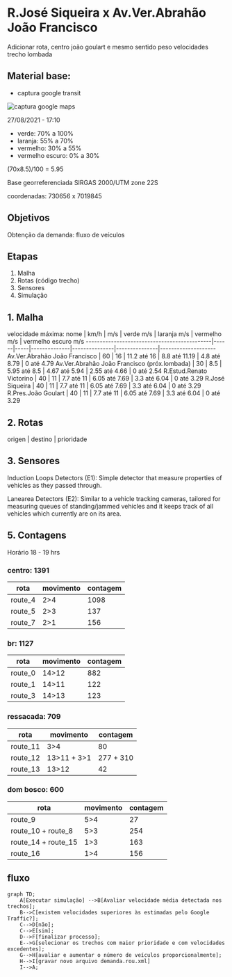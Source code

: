 # R.José Siqueira x Av.Ver.Abrahão João Francisco

Adicionar rota, centro joão goulart e mesmo sentido peso velocidades trecho lombada

## Material base:

- captura google transit

![captura google maps](imgs/2021-08-27-183944_dimensoes.jpg)

27/08/2021 - 17:10

- verde: 70% a 100%
- laranja: 55% a 70%
- vermelho: 30% a 55%
- vermelho escuro: 0% a 30%

(70x8.5)/100 = 5.95

Base georreferenciada SIRGAS 2000/UTM zone 22S

coordenadas: 730656 x 7019845

## Objetivos

Obtenção da demanda: fluxo de veículos

## Etapas

1. Malha
2. Rotas (código trecho)
3. Sensores
4. Simulação

## 1. Malha

velocidade máxima:
nome                                         | km/h | m/s | verde m/s    | laranja m/s   | vermelho m/s  | vermelho escuro m/s
---------------------------------------------|------|-----|--------------|---------------|---------------|--------------------
Av.Ver.Abrahão João Francisco                | 60   | 16  | 11.2 até 16  | 8.8 até 11.19 | 4.8 até 8.79  | 0 até 4.79
Av.Ver.Abrahão João Francisco (próx.lombada) | 30   | 8.5 | 5.95 até 8.5 | 4.67 até 5.94 | 2.55 até 4.66 | 0 até 2.54
R.Estud.Renato Victorino                     | 40   | 11  | 7.7 até 11   | 6.05 até 7.69 | 3.3 até 6.04  | 0 até 3.29
R.José Siqueira                              | 40   | 11  | 7.7 até 11   | 6.05 até 7.69 | 3.3 até 6.04  | 0 até 3.29
R.Pres.João Goulart                          | 40   | 11  | 7.7 até 11   | 6.05 até 7.69 | 3.3 até 6.04  | 0 até 3.29

## 2. Rotas

origen | destino | prioridade

## 3. Sensores

Induction Loops Detectors (E1): Simple detector that measure properties of vehicles as they passed through.

Lanearea Detectors (E2): Similar to a vehicle tracking cameras, tailored for measuring queues of standing/jammed vehicles and it keeps track of all vehicles which currently are on its area.

## 5. Contagens

Horário 18 - 19 hrs

### centro: 1391

rota    | movimento | contagem
--------|-----------|---------
route_4 | 2>4       | 1098
route_5 | 2>3       | 137
route_7 | 2>1       | 156

### br: 1127

rota    | movimento | contagem
--------|-----------|---------
route_0 | 14>12     | 882
route_1 | 14>11     | 122
route_3 | 14>13     | 123

### ressacada: 709

rota     | movimento   | contagem
---------|-------------|----------
route_11 | 3>4         | 80
route_12 | 13>11 + 3>1 | 277 + 310
route_13 | 13>12       | 42

### dom bosco: 600

rota                | movimento | contagem
--------------------|-----------|---------
route_9             | 5>4       | 27
route_10 + route_8  | 5>3       | 254
route_14 + route_15 | 1>3       | 163
route_16            | 1>4       | 156

## fluxo

```mermaid
graph TD;
    A[Executar simulação] -->B[Avaliar velocidade média detectada nos trechos];
    B-->C[existem velocidades superiores às estimadas pelo Google Traffic?];
    C-->D[não];
    C-->E[sim];
    D-->F[finalizar processo];
    E-->G[selecionar os trechos com maior prioridade e com velocidades excedentes];
    G-->H[avaliar e aumentar o número de veículos proporcionalmente];
    H-->I[gravar novo arquivo demanda.rou.xml]
    I-->A;
```